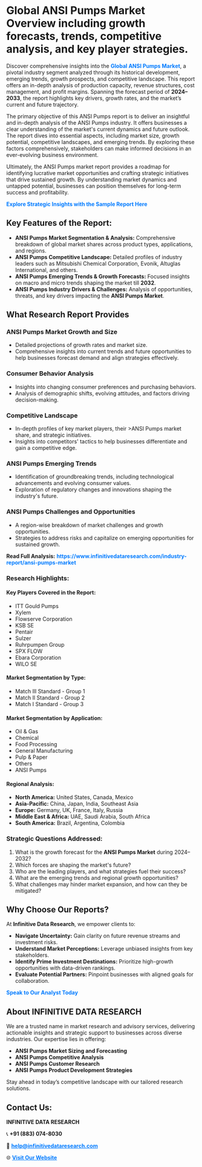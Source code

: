 <h1>Global ANSI Pumps Market Overview including growth forecasts, trends, competitive analysis, and key player strategies.</h1>
<p>
Discover comprehensive insights into the 
<a href="https://www.infinitivedataresearch.com/industry-report/ansi-pumps-market" rel="dofollow" style="color: #007BFF; text-decoration: none;"><strong>Global ANSI Pumps Market</strong></a>, a pivotal industry segment analyzed through its historical development, emerging trends, growth prospects, and competitive landscape. This report offers an in-depth analysis of production capacity, revenue structures, cost management, and profit margins. Spanning the forecast period of <strong>2024–2033</strong>, the report highlights key drivers, growth rates, and the market’s current and future trajectory.
</p>
<p>
The primary objective of this ANSI Pumps report is to deliver an insightful and in-depth analysis of the ANSI Pumps industry. It offers businesses a clear understanding of the market's current dynamics and future outlook. The report dives into essential aspects, including market size, growth potential, competitive landscapes, and emerging trends. By exploring these factors comprehensively, stakeholders can make informed decisions in an ever-evolving business environment.
</p>
<p>
Ultimately, the ANSI Pumps market report provides a roadmap for identifying lucrative market opportunities and crafting strategic initiatives that drive sustained growth. By understanding market dynamics and untapped potential, businesses can position themselves for long-term success and profitability.
</p>
<p>
<a href="https://www.infinitivedataresearch.com/request-sample/reportId=110534" style="color: #007BFF; text-decoration: none;"><strong>Explore Strategic Insights with the Sample Report Here</strong></a>
</p>

<h2>Key Features of the Report:</h2>
<ul>
<li><strong>ANSI Pumps Market Segmentation & Analysis:</strong> Comprehensive breakdown of global market shares across product types, applications, and regions.</li>
<li><strong>ANSI Pumps Competitive Landscape:</strong> Detailed profiles of industry leaders such as Mitsubishi Chemical Corporation, Evonik, Altuglas International, and others.</li>
<li><strong>ANSI Pumps Emerging Trends & Growth Forecasts:</strong> Focused insights on macro and micro trends shaping the market till <strong>2032</strong>.</li>
<li><strong>ANSI Pumps Industry Drivers & Challenges:</strong> Analysis of opportunities, threats, and key drivers impacting the <strong>ANSI Pumps Market</strong>.</li>
</ul>

<h2>What Research Report Provides</h2>
<h3>ANSI Pumps Market Growth and Size</h3>
<ul>
<li>Detailed projections of growth rates and market size.</li>
<li>Comprehensive insights into current trends and future opportunities to help businesses forecast demand and align strategies effectively.</li>
</ul>

<h3>Consumer Behavior Analysis</h3>
<ul>
<li>Insights into changing consumer preferences and purchasing behaviors.</li>
<li>Analysis of demographic shifts, evolving attitudes, and factors driving decision-making.</li>
</ul>

<h3>Competitive Landscape</h3>
<ul>
<li>In-depth profiles of key market players, their >ANSI Pumps market share, and strategic initiatives.</li>
<li>Insights into competitors' tactics to help businesses differentiate and gain a competitive edge.</li>
</ul>

<h3>ANSI Pumps Emerging Trends</h3>
<ul>
<li>Identification of groundbreaking trends, including technological advancements and evolving consumer values.</li>
<li>Exploration of regulatory changes and innovations shaping the industry's future.</li>
</ul>

<h3>ANSI Pumps Challenges and Opportunities</h3>
<ul>
<li>A region-wise breakdown of market challenges and growth opportunities.</li>
<li>Strategies to address risks and capitalize on emerging opportunities for sustained growth.</li>
</ul>
<p><strong>Read Full Analysis:</strong> <a href="https://www.infinitivedataresearch.com/industry-report/ansi-pumps-market" rel="dofollow" style="color: #007BFF; text-decoration: none;"><strong>https://www.infinitivedataresearch.com/industry-report/ansi-pumps-market</strong></a></p>
<h3>Research Highlights:</h3>
<h4>Key Players Covered in the Report:</h4>
<ul><li>ITT Gould Pumps</li><li>Xylem</li><li>Flowserve Corporation</li><li>KSB SE</li><li>Pentair</li><li>Sulzer</li><li>Ruhrpumpen Group</li><li>SPX FLOW</li><li>Ebara Corporation</li><li>WILO SE</li></ul>
<h4>Market Segmentation by Type:</h4>
<ul><li>Match Ill Standard - Group 1</li><li>Match Il Standard - Group 2</li><li>Match I Standard - Group 3</li></ul>
<h4>Market Segmentation by Application:</h4>
<ul><li>Oil &amp; Gas</li><li>Chemical</li><li>Food Processing</li><li>General Manufacturing</li><li>Pulp &amp; Paper</li><li>Others</li><li>ANSI Pumps</li></ul>

<h4>Regional Analysis:</h4>
<ul>
<li><strong>North America:</strong> United States, Canada, Mexico</li>
<li><strong>Asia-Pacific:</strong> China, Japan, India, Southeast Asia</li>
<li><strong>Europe:</strong> Germany, UK, France, Italy, Russia</li>
<li><strong>Middle East & Africa:</strong> UAE, Saudi Arabia, South Africa</li>
<li><strong>South America:</strong> Brazil, Argentina, Colombia</li>
</ul>

<h3>Strategic Questions Addressed:</h3>
<ol>
<li>What is the growth forecast for the <strong>ANSI Pumps Market</strong> during 2024–2032?</li>
<li>Which forces are shaping the market's future?</li>
<li>Who are the leading players, and what strategies fuel their success?</li>
<li>What are the emerging trends and regional growth opportunities?</li>
<li>What challenges may hinder market expansion, and how can they be mitigated?</li>
</ol>

<h2>Why Choose Our Reports?</h2>
<p>At <strong>Infinitive Data Research</strong>, we empower clients to:</p>
<ul>
<li><strong>Navigate Uncertainty:</strong> Gain clarity on future revenue streams and investment risks.</li>
<li><strong>Understand Market Perceptions:</strong> Leverage unbiased insights from key stakeholders.</li>
<li><strong>Identify Prime Investment Destinations:</strong> Prioritize high-growth opportunities with data-driven rankings.</li>
<li><strong>Evaluate Potential Partners:</strong> Pinpoint businesses with aligned goals for collaboration.</li>
</ul>
<p><a href="https://www.infinitivedataresearch.com/industry-report/ansi-pumps-market" rel="dofollow" style="color: #007BFF; text-decoration: none;"><strong>Speak to Our Analyst Today</strong></a></p>

<h2>About INFINITIVE DATA RESEARCH</h2>
<p>We are a trusted name in market research and advisory services, delivering actionable insights and strategic support to businesses across diverse industries. Our expertise lies in offering:</p>
<ul>
<li><strong>ANSI Pumps Market Sizing and Forecasting</strong></li>
<li><strong>ANSI Pumps Competitive Analysis</strong></li>
<li><strong>ANSI Pumps Customer Research</strong></li>
<li><strong>ANSI Pumps Product Development Strategies</strong></li>
</ul>
<p>Stay ahead in today’s competitive landscape with our tailored research solutions.</p>

<h2>Contact Us:</h2>
<p><strong>INFINITIVE DATA RESEARCH</strong></p>
<p>📞 <strong>+91 (883) 074-8030</strong></p>
<p>📧 <strong><a href="mailto:help@infinitivedataresearch.com" style="color: #007BFF;">help@infinitivedataresearch.com</a></strong></p>
<p>🌐 <strong><a href="https://www.infinitivedataresearch.com" rel="dofollow" style="color: #007BFF;">Visit Our Website</a></strong></p>